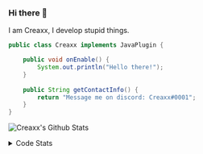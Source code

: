 ### Hi there 👋

I am Creaxx, I develop stupid things. 

```java
public class Creaxx implements JavaPlugin {

    public void onEnable() {
        System.out.println("Hello there!");
    }
    
    public String getContactInfo() {
        return "Message me on discord: Creaxx#0001";
    }
}
```

![Creaxx's Github Stats](https://github-readme-stats.vercel.app/api?username=CreaxxOG&show_icons=true&theme=dark&count_private=true)

<details>
  <summary>Code Stats</summary>

<!--START_SECTION:waka-->
![Code Time](http://img.shields.io/badge/Code%20Time-1%2C052%20hrs%2057%20mins-blue)

![Lines of code](https://img.shields.io/badge/From%20Hello%20World%20I%27ve%20Written-166%20lines%20of%20code-blue)

**🐱 My GitHub Data** 

> 🏆 1,087 Contributions in the Year 2022
 > 
> 📦 66.2 kB Used in GitHub's Storage 
 > 
> 🚫 Not Opted to Hire
 > 
> 📜 4 Public Repositories 
 > 
> 🔑 2 Private Repositories  
 > 
**I'm an Early 🐤** 

```text
🌞 Morning    39 commits     █░░░░░░░░░░░░░░░░░░░░░░░░   5.47% 
🌆 Daytime    352 commits    ████████████░░░░░░░░░░░░░   49.37% 
🌃 Evening    309 commits    ██████████░░░░░░░░░░░░░░░   43.34% 
🌙 Night      13 commits     ░░░░░░░░░░░░░░░░░░░░░░░░░   1.82%

```
📅 **I'm Most Productive on Saturday** 

```text
Monday       66 commits     ██░░░░░░░░░░░░░░░░░░░░░░░   9.26% 
Tuesday      81 commits     ██░░░░░░░░░░░░░░░░░░░░░░░   11.36% 
Wednesday    107 commits    ███░░░░░░░░░░░░░░░░░░░░░░   15.01% 
Thursday     110 commits    ███░░░░░░░░░░░░░░░░░░░░░░   15.43% 
Friday       106 commits    ███░░░░░░░░░░░░░░░░░░░░░░   14.87% 
Saturday     156 commits    █████░░░░░░░░░░░░░░░░░░░░   21.88% 
Sunday       87 commits     ███░░░░░░░░░░░░░░░░░░░░░░   12.2%

```


📊 **This Week I Spent My Time On** 

```text
💬 Programming Languages: 
Java                     10 hrs 43 mins      ███████████████████████░░   94.0% 
XML                      22 mins             ░░░░░░░░░░░░░░░░░░░░░░░░░   3.35% 
GitIgnore file           12 mins             ░░░░░░░░░░░░░░░░░░░░░░░░░   1.8% 
YAML                     5 mins              ░░░░░░░░░░░░░░░░░░░░░░░░░   0.75% 
Kotlin                   0 secs              ░░░░░░░░░░░░░░░░░░░░░░░░░   0.08%

🔥 Editors: 
IntelliJ                 11 hrs 24 mins      █████████████████████████   100.0%

```

**I Mostly Code in Java** 

```text
Java                     13 repos            ███████████████████░░░░░░   76.47% 
Kotlin                   3 repos             ████░░░░░░░░░░░░░░░░░░░░░   17.65% 
EJS                      1 repo              █░░░░░░░░░░░░░░░░░░░░░░░░   5.88%

```



 Last Updated on 30/12/2022 18:24:29 UTC
<!--END_SECTION:waka-->
</details>

